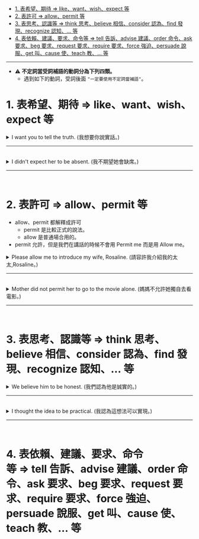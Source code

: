 * [1. 表希望、期待 ⇒ like、want、wish、expect 等](#1表希望期待likewantwishexpect等)
* [2. 表許可 ⇒ allow、permit 等](#2表許可allowpermit等)
* [3. 表思考、認識等 ⇒ think 思考、believe 相信、consider 認為、find 發現、recognize 認知、… 等](#3表思考認識等think思考believe相信consider認為find發現recognize認知等)
* [4. 表依賴、建議、要求、命令等 ⇒ tell 告訴、advise 建議、order 命令、ask 要求、beg 要求、request 要求、require 要求、force 強迫、persuade 說服、get 叫、cause 使、teach 教、… 等](#4表依賴建議要求命令等tell告訴advise建議order命令ask要求beg要求request要求require要求force強迫persuade說服get叫cause使teach教等)

---

- ⚠️ **不定詞當受詞補語的動詞分為下列四類。**
    - 遇到如下的動詞，受詞後面 `"一定要使用不定詞當補語"`。
 
# 1.&nbsp;表希望、期待&nbsp;⇒&nbsp;like、want、wish、expect&nbsp;等

<details>
  <summary>
    I want you to tell the truth. (我想要你說實話。)
  </summary>

  - you 是受詞，要做 “說實話的動作”，這個動作把受詞表達得更清楚，叫做受詞補語  ⇒  to tell the truth。
    - 受詞補語  ⇒  補充說明受詞。
  - 例句如果改成  ⇒  我要你跟我說實話
    - `I want you to tell me the truth.`
</details>

---
<br>

<details>
  <summary>
    I didn't expect her to be absent. (我不期望她會缺席。)
  </summary>

  - expect  ⇒  期待。
</details>

---
<br>

# 2.&nbsp;表許可&nbsp;⇒&nbsp;allow、permit&nbsp;等

- allow、permit 都解釋成許可
    - permit 是比較正式的說法。
    - allow 是普通場合用的。
- permit 允許，但是我們在講話的時候不會用 Permit me 而是用 Allow me。

<details>
  <summary>
    Please allow me to introduce my wife, Rosaline. (請容許我介紹我的太太,Rosaline。)
  </summary>
    
  - 在這裡的 Rosaline 是同位格。
 
  - Allow me 可以構成一個獨立的句子，請允許我做這樣的事情
    - 【舉例】你要做一個動作的同時，很客氣地告訴人家 allow me
    - 就是你要幫人家開門 , 就可以說 allow me ( 讓我來吧 )
    - Please allow me to + 做什麼事情
  
  - give someone a hand  ⇒  幫某人的忙
    - give someone a big hand  ⇒  對某人掌聲鼓勵

  - **💡 延伸  ⇒  同位語**
    - 同位語的功能是用來「補充說明」，提供讀者額外的資訊。而同位語的位置則是「緊接在先行詞之後」。先來看例句：
    - `My sister Sally is going to Sweden next semester for exchange. 我的妹妹莎莉下學期要去瑞典交換。`
    - `Mount Jade, the highest mountain in Taiwan, is 3,952 meters above sea level. 玉山，全台最高峰，海拔高度為3952公尺。`
    - 以上例句中的 ***My sister*** 及 ***Mount Jade*** 是所謂的「先行詞」，也就是句子中的主詞；而 ***Sally*** 和 ***the highest mountain in Taiwan*** 則是本文的主角「同位語」，是針對先行詞的附加說明。 
    - [英文的「同位語」是什麼？如何正確使用？](https://english.cool/appositive/ "英文的「同位語」是什麼？如何正確使用？")  
</details>

---
<br>

<details>
  <summary>
    Mother did not permit her to go to the movie alone. (媽媽不允許她獨自去看電影。)
  </summary>

  - 這裡用 to go 是由 premit 來判斷的，因為表示的是許可。
</details>

---
<br>

# 3.&nbsp;表思考、認識等&nbsp;⇒&nbsp;think&nbsp;思考、believe&nbsp;相信、consider&nbsp;認為、find&nbsp;發現、recognize&nbsp;認知、…&nbsp;等

<details>
  <summary>
    We believe him to be honest. (我們認為他是誠實的。)
  </summary>

  - honest 是形容詞，belvie 後面要用不定詞，所以要用 to be honest ，而不是用 to honest。
  - ⇒  `We believe (that) he is honest.`
    - that 後面要連接子句，哪怕後面的主詞跟前面的一樣，也不可以省略。
    - that 所引導的名詞子句當受詞時，that 可以省略。
</details>

---
<br>

<details>
  <summary>
    I thought the idea to be practical. (我認為這想法可以實現。)
  </summary>

  - ⇒  `I thought (that) the idea is practical.`
  - that 所引導的名詞子句當受詞時，that 可以省略。
</details>

---
<br>

# 4.&nbsp;表依賴、建議、要求、命令等&nbsp;⇒&nbsp;tell&nbsp;告訴、advise&nbsp;建議、order&nbsp;命令、ask&nbsp;要求、beg&nbsp;要求、request&nbsp;要求、require&nbsp;要求、force&nbsp;強迫、persuade&nbsp;說服、get&nbsp;叫、cause&nbsp;使、teach&nbsp;教、…&nbsp;等
